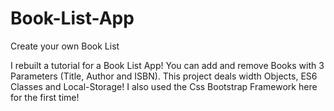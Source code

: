 # Book-List-App
Create your own Book List

I rebuilt a tutorial for a Book List App!
You can add and remove Books with 3 Parameters (Title, Author and ISBN).
This project deals width Objects, ES6 Classes and Local-Storage!
I also used the Css Bootstrap Framework here for the first time!
